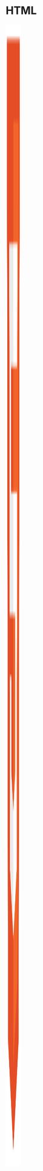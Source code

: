 # HTML


 <img align="center" alt="Rafa-HTML" height="3000" width="40" src="https://raw.githubusercontent.com/devicons/devicon/master/icons/html5/html5-original.svg">
